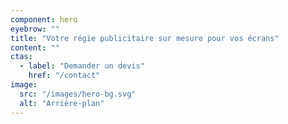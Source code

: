 ```yaml
---
component: hero
eyebrow: ""
title: "Votre régie publicitaire sur mesure pour vos écrans"
content: ""
ctas:
  - label: "Demander un devis"
    href: "/contact"
image:
  src: "/images/hero-bg.svg"
  alt: "Arrière-plan"
---
```

